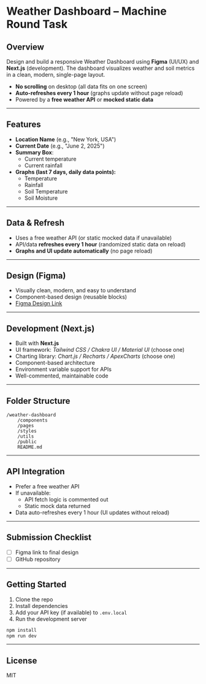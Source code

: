 # Weather Dashboard – Machine Round Task

## Overview
Design and build a responsive Weather Dashboard using **Figma** (UI/UX) and **Next.js** (development). The dashboard visualizes weather and soil metrics in a clean, modern, single-page layout.

- **No scrolling** on desktop (all data fits on one screen)
- **Auto-refreshes every 1 hour** (graphs update without page reload)
- Powered by a **free weather API** or **mocked static data**

---

## Features

- **Location Name** (e.g., "New York, USA")
- **Current Date** (e.g., "June 2, 2025")
- **Summary Box**:
    - Current temperature
    - Current rainfall
- **Graphs (last 7 days, daily data points):**
    - Temperature
    - Rainfall
    - Soil Temperature
    - Soil Moisture

---

## Data & Refresh

- Uses a free weather API (or static mocked data if unavailable)
- API/data **refreshes every 1 hour** (randomized static data on reload)
- **Graphs and UI update automatically** (no page reload)

---

## Design (Figma)

- Visually clean, modern, and easy to understand
- Component-based design (reusable blocks)
- [Figma Design Link](#) <!-- Replace with your Figma link -->

---

## Development (Next.js)

- Built with **Next.js**
- UI framework: _Tailwind CSS / Chakra UI / Material UI_ (choose one)
- Charting library: _Chart.js / Recharts / ApexCharts_ (choose one)
- Component-based architecture
- Environment variable support for APIs
- Well-commented, maintainable code

---

## Folder Structure

```
/weather-dashboard
    /components
    /pages
    /styles
    /utils
    /public
    README.md
```
---

## API Integration

- Prefer a free weather API
- If unavailable:
    - API fetch logic is commented out
    - Static mock data returned
- Data auto-refreshes every 1 hour (UI updates without reload)

---

## Submission Checklist

- [ ] Figma link to final design
- [ ] GitHub repository

---

## Getting Started

1. Clone the repo
2. Install dependencies
3. Add your API key (if available) to `.env.local`
4. Run the development server

```bash
npm install
npm run dev
```

---

## License

MIT
